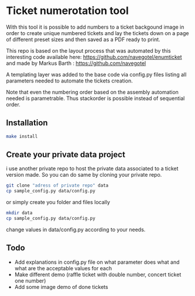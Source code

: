 # Ticket numerotation tool

With this tool it is possible to add numbers to a ticket backgound image in order to create unique numbered tickets and lay the tickets down on a page of different preset sizes and then saved as a PDF ready to print.

This repo is based on the layout process that was automated by this interesting code available here: https://github.com/navegotel/enumticket and made by Markus Barth : https://github.com/navegotel

A templating layer was added to the base code via config.py files listing all parameters needed to automate the tickets creation.

Note that even the numbering order based on the assembly automation needed is parametrable. Thus stackorder is possible instead of sequential order.

## Installation

```bash
make install
```

## Create your private data project

i use another private repo to host the private data associated to a ticket version made. So you can do same by cloning your private repo.

```bash
git clone "adress of private repo" data
cp sample_config.py data/config.py
```

or simply create you folder and files locally

```bash
mkdir data
cp sample_config.py data/config.py
```
change values in data/config.py according to your needs.

## Todo 
- Add explanations in config.py file on what parameter does what and what are the acceptable values for each
- Make different demo (raffle ticket with double number, concert ticket one number)
- Add some image demo of done tickets